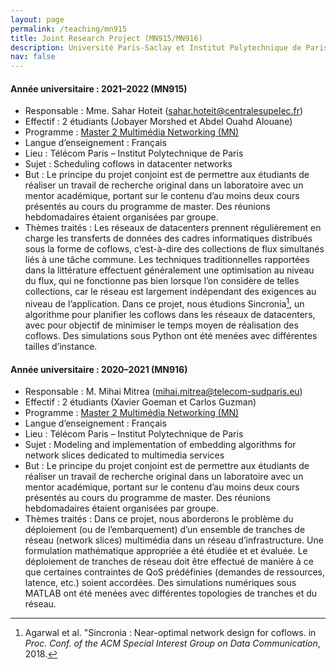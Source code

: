 ```yaml
---
layout: page
permalink: /teaching/mn915
title: Joint Research Project (MN915/MN916)
description: Université Paris-Saclay et Institut Polytechnique de Paris
nav: false
---
```



#### Année universitaire : 2021–2022 (MN915)
* Responsable : Mme. Sahar Hoteit (sahar.hoteit@centralesupelec.fr)
* Effectif : 2 étudiants (Jobayer Morshed et Abdel Ouahd Alouane)
* Programme : [Master 2 Multimédia Networking (MN)](https://mmnet.wp.imt.fr/content/)
* Langue d’enseignement : Français
* Lieu : Télécom Paris – Institut Polytechnique de Paris
* Sujet : Scheduling coflows in datacenter networks
* But : Le principe du projet conjoint est de permettre aux étudiants de réaliser un travail de recherche original dans un
laboratoire avec un mentor académique, portant sur le contenu d’au moins deux cours présentés au cours du programme
de master. Des réunions hebdomadaires étaient organisées par groupe.
* Thèmes traités : Les réseaux de datacenters prennent régulièrement en charge les transferts de données des cadres informatiques distribués sous la forme de coflows, c’est-à-dire des collections de flux simultanés liés à une tâche commune. Les techniques traditionnelles rapportées dans la littérature effectuent généralement une optimisation au niveau du flux, qui ne fonctionne pas bien lorsque l’on considère de telles collections, car le réseau est largement indépendant des exigences au niveau de l’application. Dans ce projet, nous étudions Sincronia[^Agarwal2018], un algorithme pour planifier les coflows dans les
réseaux de datacenters, avec pour objectif de minimiser le temps moyen de réalisation des coflows. Des simulations sous
Python ont été menées avec différentes tailles d’instance.


[^Agarwal2018]: Agarwal et al. "Sincronia : Near-optimal network design for coflows. in *Proc. Conf. of the ACM Special Interest Group on Data Communication*, 2018.


#### Année universitaire : 2020–2021 (MN916)
* Responsable : M. Mihai Mitrea (mihai.mitrea@telecom-sudparis.eu)
* Effectif : 2 étudiants (Xavier Goeman et Carlos Guzman)
* Programme : [Master 2 Multimédia Networking (MN)](https://mmnet.wp.imt.fr/content/)
* Langue d’enseignement : Français
* Lieu : Télécom Paris – Institut Polytechnique de Paris
* Sujet : Modeling and implementation of embedding algorithms for network slices dedicated to multimedia services
* But : Le principe du projet conjoint est de permettre aux étudiants de réaliser un travail de recherche original dans un laboratoire avec un mentor académique, portant sur le contenu d’au moins deux cours présentés au cours du programme
de master. Des réunions hebdomadaires étaient organisées par groupe.
* Thèmes traités : Dans ce projet, nous aborderons le problème du déploiement (ou de l’embarquement) d’un ensemble de tranches de réseau (network slices) multimédia dans un réseau d’infrastructure. Une formulation mathématique appropriée a été étudiée et et évaluée. Le déploiement de tranches de réseau doit être effectué de manière à ce que certaines contraintes de QoS prédéfinies (demandes de ressources, latence, etc.) soient accordées. Des simulations numériques
sous MATLAB ont été menées avec différentes topologies de tranches et du réseau.




